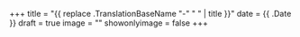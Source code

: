 +++
title = "{{ replace .TranslationBaseName "-" " " | title }}"
date = {{ .Date }}
draft = true
image = ""
showonlyimage = false
+++

